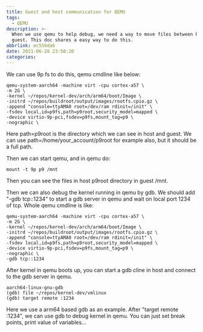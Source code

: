 ```yaml
---
title: Guest and host communication for QEMU
tags:
  - QEMU
description: >-
  When we use qemu to help debug, we need a way to move files between host and
  guest. This doc shares a easy way to do this.
abbrlink: ec556da6
date: 2021-06-28 23:58:20
categories:
---
```


We can use 9p fs to do this, qemu cmdline like  below:
```
qemu-system-aarch64 -machine virt -cpu cortex-a57 \
-m 2G \
-kernel ~/repos/kernel-dev/arch/arm64/boot/Image \
-initrd ~/repos/buildroot/output/images/rootfs.cpio.gz \
-append "console=ttyAMA0 root=/dev/ram rdinit=/init" \
-fsdev local,id=p9fs,path=p9root,security_model=mapped \
-device virtio-9p-pci,fsdev=p9fs,mount_tag=p9 \
-nographic \
```
Here path=p9root is the directory which we can see in host and guest.
We can use path=/home/your_account/p9root for example also, but it should be a
full path.

Then we can start qemu, and in qemu do:
```
mount -t 9p p9 /mnt
```

Then you can see the files in host p9root directory in guest /mnt.

Then we can also debug the kernel running in qemu by gdb. We should add
"-gdb tcp::1234" to start a gdb server in qemu and wait on local port 1234 of tcp.
Whole qemu cmdline is like:
```
qemu-system-aarch64 -machine virt -cpu cortex-a57 \
-m 2G \
-kernel ~/repos/kernel-dev/arch/arm64/boot/Image \
-initrd ~/repos/buildroot/output/images/rootfs.cpio.gz \
-append "console=ttyAMA0 root=/dev/ram rdinit=/init" \
-fsdev local,id=p9fs,path=p9root,security_model=mapped \
-device virtio-9p-pci,fsdev=p9fs,mount_tag=p9 \
-nographic \
-gdb tcp::1234
```
After kernel in qemu boots up, you can start a gdb cline in host and connect to
the gdb server in qemu.
```
aarch64-linux-gnu-gdb
(gdb) file ~/repos/kernel-dev/vmlinux
(gdb) target remote :1234
```
Here we use a arm64 based gdb as an example. After "target remote :1234", we
can use gdb to debug kernel in qemu. You can just set break points, print value
of variables...
